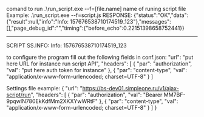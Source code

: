comand to run .\run_script.exe --f=[file.name] name of runing script file
Example:
.\run_script.exe --f=script.js
RESPONSE:  {"status":"OK","data":{"result":null,"info":"Info: 157676538710174519_123"},"messages":[],"page_debug_id":"","timing":{"before_echo":0.22151398658752441}}

--------------------------------------
SCRIPT SS.INFO:  Info: 157676538710174519_123


to configure the program fill out the following fields in conf.json:
"url": "put here URL for instance run script API",
"headers": [
    {
        "par": "authorization",
        "val": "put here auth token for instance"
    },
    {
        "par": "content-type",
        "val": "application/x-www-form-urlencoded; charset=UTF-8"
    }
]

Settings file example:
{
    "url": "https://bs-dev01.simpleone.ru/v1/ajax-script/run",
    "headers": [
        {
            "par": "authorization",
            "val": "Bearer MM7BF-9pqwIN780EkKdfMm2XKXYwWRtF"
        },
        {
            "par": "content-type",
            "val": "application/x-www-form-urlencoded; charset=UTF-8"
        }
    ]
}